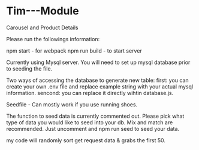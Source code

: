 # Tim---Module

Carousel and Product Details

Please run the followings information:

npm start - for webpack
npm run build - to start server

Currently using Mysql server.
You will need to set up mysql database prior to seeding the file.

Two ways of accessing the database to generate new table:
first: you can create your own .env file and replace example string with your actual mysql information.
sencond: you can replace it directly wihtin database.js.

Seedfile - Can mostly work if you use running shoes.

The function to seed data is currently commented out. Please pick what type of data you would like to seed into your db.
Mix and match are recommended. Just uncomment and npm run seed to seed your data.

my code will randomly sort get request data & grabs the first 50.
